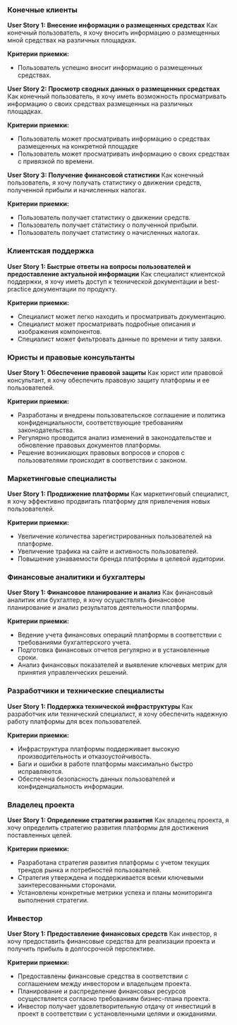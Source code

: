 ### Конечные клиенты

**User Story 1: Внесение информации о размещенных средствах**
Как конечный пользователь, я хочу вносить информацию о размещенных мной средствах на различных площадках.

**Критерии приемки:**

- Пользователь успешно вносит информацию о размещенных средствах.

**User Story 2: Просмотр сводных данных о размещенных средствах**
Как конечный пользователь, я хочу иметь возможность просматривать информацию о своих средствах размещенных на различных площадках.

**Критерии приемки:**

- Пользователь может просматривать информацию о средствах размещенных на конкретной площадке
- Пользователь может просматривать информацию о своих средствах с привязкой по времени.

**User Story 3: Получение финансовой статистики**
Как конечный пользователь, я хочу получать статистику о движении средств, полученной прибыли и начисленных налогах.

**Критерии приемки:**

- Пользователь получает статистику о движении средств.
- Пользователь получает статистику о полученной прибыли.
- Пользователь получает статистику о начисленных налогах.

### Клиентская поддержка

**User Story 1: Быстрые ответы на вопросы пользователей и предоставление актуальной информации**
Как специалист клиентской поддержки, я хочу иметь доступ к технической документации и best-practice документации по продукту.

**Критерии приемки:**

- Специалист может легко находить и просматривать документацию.
- Специалист может просматривать подробные описания и изображения компонентов.
- Специалист может фильтровать данные по времени и типу заявки.

### Юристы и правовые консультанты

**User Story 1: Обеспечение правовой защиты**
Как юрист или правовой консультант, я хочу обеспечить правовую защиту платформы и ее пользователей.

**Критерии приемки:**

- Разработаны и внедрены пользовательское соглашение и политика конфиденциальности, соответствующие требованиям
  законодательства.
- Регулярно проводится анализ изменений в законодательстве и обновление правовых документов платформы.
- Решение возникающих правовых вопросов и споров с пользователями происходит в соответствии с законом.

### Маркетинговые специалисты

**User Story 1: Продвижение платформы**
Как маркетинговый специалист, я хочу эффективно продвигать платформу для привлечения новых пользователей.

**Критерии приемки:**

- Увеличение количества зарегистрированных пользователей на платформе.
- Увеличение трафика на сайте и активность пользователей.
- Повышение узнаваемости бренда платформы в целевой аудитории.

### Финансовые аналитики и бухгалтеры

**User Story 1: Финансовое планирование и анализ**
Как финансовый аналитик или бухгалтер, я хочу осуществлять финансовое планирование и анализ результатов деятельности
платформы.

**Критерии приемки:**

- Ведение учета финансовых операций платформы в соответствии с требованиями бухгалтерского учета.
- Подготовка финансовых отчетов регулярно и в установленные сроки.
- Анализ финансовых показателей и выявление ключевых метрик для принятия управленческих решений.

### Разработчики и технические специалисты

**User Story 1: Поддержка технической инфраструктуры**
Как разработчик или технический специалист, я хочу обеспечить надежную работу платформы для всех пользователей.

**Критерии приемки:**

- Инфраструктура платформы поддерживает высокую производительность и отказоустойчивость.
- Баги и ошибки в работе платформы максимально быстро исправляются.
- Обеспечена безопасность данных пользователей и конфиденциальность информации.

### Владелец проекта

**User Story 1: Определение стратегии развития**
Как владелец проекта, я хочу определить стратегию развития платформы для достижения поставленных целей.

**Критерии приемки:**

- Разработана стратегия развития платформы с учетом текущих трендов рынка и потребностей пользователей.
- Стратегия утверждена и поддерживается всеми ключевыми заинтересованными сторонами.
- Установлены конкретные метрики успеха и планы мониторинга выполнения стратегии.

### Инвестор

**User Story 1: Предоставление финансовых средств**
Как инвестор, я хочу предоставить финансовые средства для реализации проекта и получить прибыль в долгосрочной
перспективе.

**Критерии приемки:**

- Предоставлены финансовые средства в соответствии с соглашением между инвестором и владельцем проекта.
- Планирование и распределение финансовых ресурсов осуществляется согласно требованиям бизнес-плана проекта.
- Инвестор получает удовлетворительную отдачу от инвестиций в проект в соответствии с установленными целями и
  ожиданиями.
